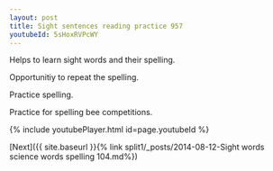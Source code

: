 ```yaml
---
layout: post
title: Sight sentences reading practice 957
youtubeId: 5sHoxRVPcWY
---
```

 
 
Helps to learn sight words and their spelling.

Opportunitiy to repeat the spelling. 

Practice spelling. 
 
Practice for spelling bee competitions. 
 
{% include youtubePlayer.html id=page.youtubeId %}
 
 

[Next]({{ site.baseurl }}{% link  split1/_posts/2014-08-12-Sight words science words spelling 104.md%})
 
